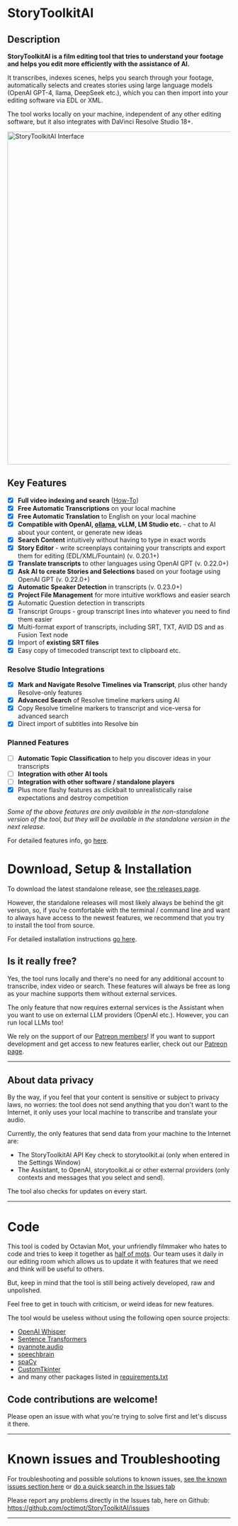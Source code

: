 # StoryToolkitAI

## Description

**StoryToolkitAI is a film editing tool that tries to understand your footage and helps you edit more efficiently with the assistance of AI.**

It transcribes, indexes scenes, helps you search through your footage, automatically selects and creates stories using large language models (OpenAI GPT-4, llama, DeepSeek etc.),
which you can then import into your editing software via EDL or XML.

The tool works locally on your machine, independent of any other editing software, but it also integrates with DaVinci Resolve Studio 18+.

<img alt="StoryToolkitAI Interface" src="help/storytoolkitai_v0.19.0.png" width="750">

## Key Features
- [x] **Full video indexing and search** ([How-To](https://www.youtube.com/watch?v=UDwOvBqS1X8))
- [x] **Free Automatic Transcriptions** on your local machine
- [x] **Free Automatic Translation** to English on your local machine
- [x] **Compatible with OpenAI, [ollama](https://ollama.com/), vLLM, LM Studio etc.** - chat to AI about your content, or generate new ideas
- [x] **Search Content** intuitively without having to type in exact words
- [X] **Story Editor** - write screenplays containing your transcripts and export them for editing (EDL/XML/Fountain) (v. 0.20.1+)
- [X] **Translate transcripts** to other languages using OpenAI GPT (v. 0.22.0+)
- [X] **Ask AI to create Stories and Selections** based on your footage using OpenAI GPT (v. 0.22.0+)
- [X] **Automatic Speaker Detection** in transcripts (v. 0.23.0+)
- [X] **Project File Management** for more intuitive workflows and easier search
- [X] Automatic Question detection in transcripts
- [X] Transcript Groups - group transcript lines into whatever you need to find them easier
- [x] Multi-format export of transcripts, including SRT, TXT, AVID DS and as Fusion Text node
- [X] Import of **existing SRT files** 
- [X] Easy copy of timecoded transcript text to clipboard etc.

### Resolve Studio Integrations
- [x] **Mark and Navigate Resolve Timelines via Transcript**, plus other handy Resolve-only features
- [x] **Advanced Search** of Resolve timeline markers using AI
- [x] Copy Resolve timeline markers to transcript and vice-versa for advanced search
- [x] Direct import of subtitles into Resolve bin

### Planned Features
- [ ] **Automatic Topic Classification** to help you discover ideas in your transcripts
- [ ] **Integration with other AI tools**
- [ ] **Integration with other software / standalone players**
- [X] Plus more flashy features as clickbait to unrealistically raise expectations and destroy competition

_Some of the above features are only available in the non-standalone version of the tool, but they will be available
in the standalone version in the next release._

For detailed features info, go [here](https://github.com/octimot/StoryToolkitAI/blob/main/FEATURES.md).

# Download, Setup & Installation

To download the latest standalone release, see [the releases page](https://github.com/octimot/StoryToolkitAI/releases).

However, the standalone releases will most likely always be behind the git version, 
so, if you're comfortable with the terminal / command line and want to always have access to the newest features, 
we recommend that you try to install the tool from source.

For detailed installation instructions
[go here](https://github.com/octimot/StoryToolkitAI/blob/main/INSTALLATION.md).

## Is it really free?
Yes, the tool runs locally and there's no need for any additional account to transcribe, index video or search.
These features will always be free as long as your machine supports them without external services. 

The only feature that now requires external services is the Assistant when you want to use on external LLM providers (OpenAI etc.).
However, you can run local LLMs too!

We rely on the support of our [Patreon members](https://www.patreon.com/StoryToolkitAI)!
If you want to support development and get access to new features earlier, check out our [Patreon page](https://www.patreon.com/StoryToolkitAI).

---

## About data privacy
By the way, if you feel that your content is sensitive or subject to privacy laws, no worries: 
the tool does not send anything that you don't want to the Internet, it only uses your local machine to transcribe and 
translate your audio.

Currently, the only features that send data from your machine to the Internet are:
- The StoryToolkitAI API Key check to storytoolkit.ai (only when entered in the Settings Window)
- The Assistant, to OpenAI, storytoolkit.ai or other external providers (only contexts and messages that you select and send).

The tool also checks for updates on every start.

---

# Code
This tool is coded by Octavian Mot, your unfriendly filmmaker who hates to code and tries to keep it together as
[half of mots](https://mots.us). Our team uses it daily in our editing room which allows us to update it with
features that we need and think will be useful to others.

But, keep in mind that the tool is still being actively developed, raw and unpolished.

Feel free to get in touch with criticism, or weird ideas for new features. 

The tool would be useless without using the following open source projects:
- [OpenAI Whisper](https://openai.com/blog/whisper/)
- [Sentence Transformers](https://www.sbert.net/)
- [pyannote.audio](https://github.com/pyannote/pyannote-audio/)
- [speechbrain](https://github.com/speechbrain/speechbrain)
- [spaCy](https://spacy.io/)
- [CustomTkinter](https://customtkinter.tomschimansky.com/)
- and many other packages listed in [requirements.txt](https://github.com/octimot/StoryToolkitAI/blob/main/requirements.txt)

## Code contributions are welcome!

Please open an issue with what you're trying to solve first and let's discuss it there.

---

# Known issues and Troubleshooting

For troubleshooting and possible solutions to known issues, [see the known issues section here](FEATURES.md#known-issues)
or [do a quick search in the Issues tab](https://github.com/octimot/StoryToolkitAI/issues?q=) 

Please report any problems directly in the Issues tab, here on Github: https://github.com/octimot/StoryToolkitAI/issues

---
